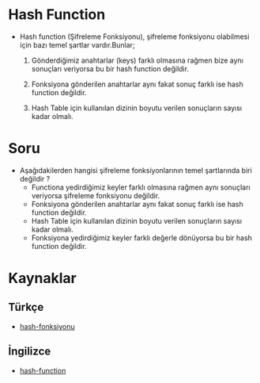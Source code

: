 # Hash Function

- Hash function (Şifreleme Fonksiyonu), şifreleme fonksiyonu olabilmesi için bazı temel şartlar vardır.Bunlar;

    1. Gönderdiğimiz anahtarlar (keys) farklı olmasına rağmen bize aynı sonuçları veriyorsa bu bir hash function değildir.

    2. Fonksiyona gönderilen anahtarlar aynı fakat sonuç farklı ise hash function değildir.

    3. Hash Table için kullanılan dizinin boyutu verilen sonuçların sayısı kadar olmalı.

# Soru

- Aşağıdakilerden hangisi şifreleme fonksiyonlarının temel şartlarında biri değildir ?
    - Functiona yedirdiğimiz keyler farklı olmasına rağmen aynı sonuçları veriyorsa şifreleme fonksiyonu değildir.
    - Fonksiyona gönderilen anahtarlar aynı fakat sonuç farklı ise hash function değildir.
    - Hash Table için kullanılan dizinin boyutu verilen sonuçların sayısı kadar olmalı.
    - Fonksiyona yedirdiğimiz keyler farklı değerle dönüyorsa bu bir hash function değildir.

# Kaynaklar

## Türkçe

- [hash-fonksiyonu](https://tr.wikipedia.org/wiki/Hash_fonksiyonu)

## İngilizce

- [hash-function](https://www.techopedia.com/definition/19744/hash-function)